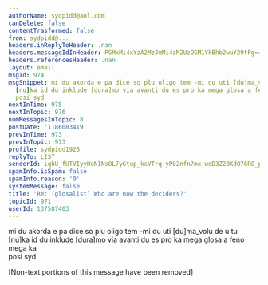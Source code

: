 ```yaml
---
authorName: sydpidd@aol.com
canDelete: false
contentTrasformed: false
from: sydpidd@...
headers.inReplyToHeader: .nan
headers.messageIdInHeader: PGMxMi4xYzA2MzJmMi4zM2UzOGM1YkBhb2wuY29tPg==
headers.referencesHeader: .nan
layout: email
msgId: 974
msgSnippet: mi du akorda e pa dice so plu oligo tem -mi du uti [du]ma_volu de u tu
  [nu]ka id du inklude [dura]mo via avanti du es pro ka mega glosa a feno mega ka
  posi syd
nextInTime: 975
nextInTopic: 976
numMessagesInTopic: 8
postDate: '1186083419'
prevInTime: 973
prevInTopic: 973
profile: sydpidd1926
replyTo: LIST
senderId: iqhU_fUTVIyyHeNINsOL7yGtup_kcVTrq-yP82nfn7mx-wqD3Z20KdO76RO_p_wOq6PX86zq
spamInfo.isSpam: false
spamInfo.reason: '0'
systemMessage: false
title: 'Re: [glosalist] Who are now the deciders?'
topicId: 971
userId: 137587403
---
```


mi du akorda e pa dice so plu oligo tem -mi du uti [du]ma_volu de u tu  
[nu]ka id du inklude [dura]mo via avanti du es pro ka mega glosa a feno mega ka  
posi 
syd



   


[Non-text portions of this message have been removed]


